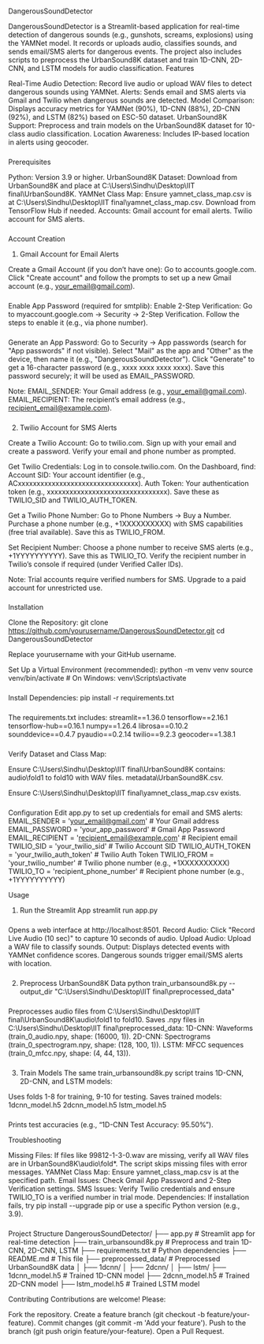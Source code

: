 ###
DangerousSoundDetector

DangerousSoundDetector is a Streamlit-based application for real-time detection of dangerous sounds (e.g., gunshots, screams, explosions) using the YAMNet model. It records or uploads audio, classifies sounds, and sends email/SMS alerts for dangerous events. The project also includes scripts to preprocess the UrbanSound8K dataset and train 1D-CNN, 2D-CNN, and LSTM models for audio classification.
Features

Real-Time Audio Detection: Record live audio or upload WAV files to detect dangerous sounds using YAMNet.
Alerts: Sends email and SMS alerts via Gmail and Twilio when dangerous sounds are detected.
Model Comparison: Displays accuracy metrics for YAMNet (90%), 1D-CNN (88%), 2D-CNN (92%), and LSTM (82%) based on ESC-50 dataset.
UrbanSound8K Support: Preprocess and train models on the UrbanSound8K dataset for 10-class audio classification.
Location Awareness: Includes IP-based location in alerts using geocoder.

###
Prerequisites

Python: Version 3.9 or higher.
UrbanSound8K Dataset: Download from UrbanSound8K and place at C:\Users\Sindhu\Desktop\IIT final\UrbanSound8K.
YAMNet Class Map: Ensure yamnet_class_map.csv is at C:\Users\Sindhu\Desktop\IIT final\yamnet_class_map.csv. Download from TensorFlow Hub if needed.
Accounts:
Gmail account for email alerts.
Twilio account for SMS alerts.



###
Account Creation
1. Gmail Account for Email Alerts

Create a Gmail Account (if you don’t have one):
Go to accounts.google.com.
Click "Create account" and follow the prompts to set up a new Gmail account (e.g., your_email@gmail.com).


###
Enable App Password (required for smtplib):
Enable 2-Step Verification:
Go to myaccount.google.com → Security → 2-Step Verification.
Follow the steps to enable it (e.g., via phone number).


###
Generate an App Password:
Go to Security → App passwords (search for "App passwords" if not visible).
Select "Mail" as the app and "Other" as the device, then name it (e.g., "DangerousSoundDetector").
Click "Generate" to get a 16-character password (e.g., xxxx xxxx xxxx xxxx).
Save this password securely; it will be used as EMAIL_PASSWORD.




Note:
EMAIL_SENDER: Your Gmail address (e.g., your_email@gmail.com).
EMAIL_RECIPIENT: The recipient’s email address (e.g., recipient_email@example.com).



###
2. Twilio Account for SMS Alerts

Create a Twilio Account:
Go to twilio.com.
Sign up with your email and create a password.
Verify your email and phone number as prompted.


Get Twilio Credentials:
Log in to console.twilio.com.
On the Dashboard, find:
Account SID: Your account identifier (e.g., ACxxxxxxxxxxxxxxxxxxxxxxxxxxxxxxxx).
Auth Token: Your authentication token (e.g., xxxxxxxxxxxxxxxxxxxxxxxxxxxxxxxx).
Save these as TWILIO_SID and TWILIO_AUTH_TOKEN.

Get a Twilio Phone Number:
Go to Phone Numbers → Buy a Number.
Purchase a phone number (e.g., +1XXXXXXXXXX) with SMS capabilities (free trial available).
Save this as TWILIO_FROM.

Set Recipient Number:
Choose a phone number to receive SMS alerts (e.g., +1YYYYYYYYYY).
Save this as TWILIO_TO.
Verify the recipient number in Twilio’s console if required (under Verified Caller IDs).

Note: Trial accounts require verified numbers for SMS. Upgrade to a paid account for unrestricted use.

###
Installation

Clone the Repository:
git clone https://github.com/yourusername/DangerousSoundDetector.git
cd DangerousSoundDetector

Replace yourusername with your GitHub username.

Set Up a Virtual Environment (recommended):
python -m venv venv
source venv/bin/activate  # On Windows: venv\Scripts\activate

###
Install Dependencies:
pip install -r requirements.txt
###
The requirements.txt includes:
streamlit==1.36.0
tensorflow==2.16.1
tensorflow-hub==0.16.1
numpy==1.26.4
librosa==0.10.2
sounddevice==0.4.7
pyaudio==0.2.14
twilio==9.2.3
geocoder==1.38.1

###
Verify Dataset and Class Map:

Ensure C:\Users\Sindhu\Desktop\IIT final\UrbanSound8K contains:
audio\fold1 to fold10 with WAV files.
metadata\UrbanSound8K.csv.


Ensure C:\Users\Sindhu\Desktop\IIT final\yamnet_class_map.csv exists.

###
Configuration
Edit app.py to set up credentials for email and SMS alerts:
EMAIL_SENDER = 'your_email@gmail.com'  # Your Gmail address
EMAIL_PASSWORD = 'your_app_password'   # Gmail App Password
EMAIL_RECIPIENT = 'recipient_email@example.com'  # Recipient email
TWILIO_SID = 'your_twilio_sid'        # Twilio Account SID
TWILIO_AUTH_TOKEN = 'your_twilio_auth_token'  # Twilio Auth Token
TWILIO_FROM = 'your_twilio_number'    # Twilio phone number (e.g., +1XXXXXXXXXX)
TWILIO_TO = 'recipient_phone_number'  # Recipient phone number (e.g., +1YYYYYYYYYY)

Usage
1. Run the Streamlit App
streamlit run app.py

###
Opens a web interface at http://localhost:8501.
Record Audio: Click "Record Live Audio (10 sec)" to capture 10 seconds of audio.
Upload Audio: Upload a WAV file to classify sounds.
Output: Displays detected events with YAMNet confidence scores. Dangerous sounds trigger email/SMS alerts with location.


###
2. Preprocess UrbanSound8K Data
python train_urbansound8k.py --output_dir "C:\Users\Sindhu\Desktop\IIT final\preprocessed_data"

###
Preprocesses audio files from C:\Users\Sindhu\Desktop\IIT final\UrbanSound8K\audio\fold1 to fold10.
Saves .npy files in C:\Users\Sindhu\Desktop\IIT final\preprocessed_data:
1D-CNN: Waveforms (train_0_audio.npy, shape: (16000, 1)).
2D-CNN: Spectrograms (train_0_spectrogram.npy, shape: (128, 100, 1)).
LSTM: MFCC sequences (train_0_mfcc.npy, shape: (4, 44, 13)).
###
3. Train Models
The same train_urbansound8k.py script trains 1D-CNN, 2D-CNN, and LSTM models:

Uses folds 1-8 for training, 9-10 for testing.
Saves trained models:
1dcnn_model.h5
2dcnn_model.h5
lstm_model.h5

###
Prints test accuracies (e.g., “1D-CNN Test Accuracy: 95.50%”).

Troubleshooting

Missing Files: If files like 99812-1-3-0.wav are missing, verify all WAV files are in UrbanSound8K\audio\fold*. The script skips missing files with error messages.
YAMNet Class Map: Ensure yamnet_class_map.csv is at the specified path.
Email Issues: Check Gmail App Password and 2-Step Verification settings.
SMS Issues: Verify Twilio credentials and ensure TWILIO_TO is a verified number in trial mode.
Dependencies: If installation fails, try pip install --upgrade pip or use a specific Python version (e.g., 3.9).

###
Project Structure
DangerousSoundDetector/
├── app.py                  # Streamlit app for real-time detection
├── train_urbansound8k.py   # Preprocess and train 1D-CNN, 2D-CNN, LSTM
├── requirements.txt        # Python dependencies
├── README.md              # This file
├── preprocessed_data/      # Preprocessed UrbanSound8K data
│   ├── 1dcnn/
│   ├── 2dcnn/
│   ├── lstm/
├── 1dcnn_model.h5         # Trained 1D-CNN model
├── 2dcnn_model.h5         # Trained 2D-CNN model
├── lstm_model.h5          # Trained LSTM model

Contributing
Contributions are welcome! Please:

Fork the repository.
Create a feature branch (git checkout -b feature/your-feature).
Commit changes (git commit -m 'Add your feature').
Push to the branch (git push origin feature/your-feature).
Open a Pull Request.

